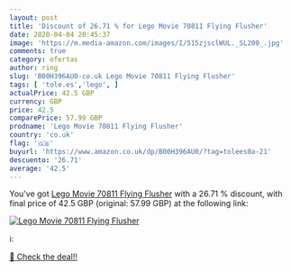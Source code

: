 ```yaml
---
layout: post
title: 'Discount of 26.71 % for Lego Movie 70811 Flying Flusher'
date: 2020-04-04 20:45:37
image: 'https://m.media-amazon.com/images/I/515zjsclWUL._SL200_.jpg'
comments: true
category: ofertas
author: ring
slug: 'B00H396AU0-co.uk Lego Movie 70811 Flying Flusher'
tags: [ 'tole.es','lego', ]
actualPrice: 42.5 GBP
currency: GBP
price: 42.5
comparePrice: 57.99 GBP
prodname: 'Lego Movie 70811 Flying Flusher'
country: 'co.uk'
flag: '🇬🇧'
buyurl: 'https://www.amazon.co.uk/dp/B00H396AU0/?tag=tolees0a-21'
descuento: '26.71'
average: '42.5'
---
```


You've got [Lego Movie 70811 Flying Flusher](https://www.amazon.co.uk/dp/B00H396AU0/?tag=tolees0a-21) with a  26.71 % discount, with final price of 42.5 GBP (original: 57.99 GBP) at the following link:

[![Lego Movie 70811 Flying Flusher](https://m.media-amazon.com/images/I/515zjsclWUL._SL200_.jpg)](https://www.amazon.co.uk/dp/B00H396AU0/?tag=tolees0a-21)

ℹ️:


[🛒 Check the deal!!](https://www.amazon.co.uk/dp/B00H396AU0/?tag=tolees0a-21)
